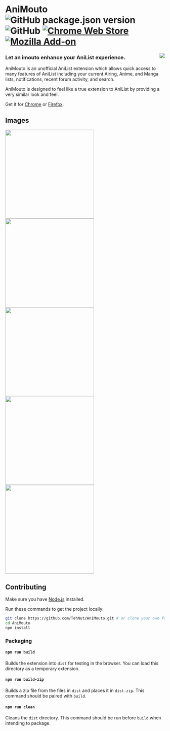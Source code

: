 # AniMouto ![GitHub package.json version](https://img.shields.io/github/package-json/v/TehNut/AniMouto.svg?color=%230098fd&style=for-the-badge) ![GitHub](https://img.shields.io/github/license/TehNut/AniMouto.svg?style=for-the-badge) [![Chrome Web Store](https://img.shields.io/chrome-web-store/rating/ilhjhegbgdghfkdgeahkpikkjgaaoklh.svg?label=Chrome&style=for-the-badge&logo=google-chrome)](https://chrome.google.com/webstore/detail/animouto/ilhjhegbgdghfkdgeahkpikkjgaaoklh) [![Mozilla Add-on](https://img.shields.io/amo/rating/animouto.svg?label=Firefox&style=for-the-badge&logo=mozilla-firefox)](https://addons.mozilla.org/en-US/firefox/addon/animouto/)

<a href="https://www.animouto.moe/"><img align="right" src="https://www.animouto.moe/static/logo_128px_bg.png"></a>

### Let an imouto enhance your AniList experience.

AniMouto is an unofficial AniList extension which allows quick access to many features of AniList including your current Airing, Anime, and Manga lists, notifications, recent forum activity, and search.

AniMouto is designed to feel like a true extension to AniList by providing a very similar look and feel.

Get it for [Chrome](https://chrome.google.com/webstore/detail/animouto/ilhjhegbgdghfkdgeahkpikkjgaaoklh) or [Firefox](https://addons.mozilla.org/en-US/firefox/addon/animouto/).

## Images

<img src="https://www.animouto.moe/static/preview_watching.png" width="280"> <img src="https://www.animouto.moe/static/preview_search.png" width="280"> <img src="https://www.animouto.moe/static/preview_detail.png" width="280"> <img src="https://www.animouto.moe/static/preview_notifications.png" width="280"> <img src="https://www.animouto.moe/static/preview_forum.png" width="280">

## Contributing

Make sure you have [Node.js](https://nodejs.org/) installed.

Run these commands to get the project locally:

```sh
git clone https://github.com/TehNut/AniMouto.git # or clone your own fork
cd AniMouto
npm install
```

### Packaging

#### `npm run build`

Builds the extension into `dist` for testing in the browser. You can load this directory as a temporary extension.

#### `npm run build-zip`

Builds a zip file from the files in `dist` and places it in `dist-zip`. This command should be paired with `build`.

#### `npm run clean`

Cleans the `dist` directory. This command should be run before `build` when intending to package.
